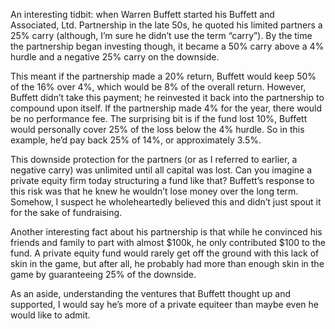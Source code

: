 <p>An interesting tidbit: when Warren Buffett started his Buffett and Associated, Ltd. Partnership in the late 50s, he quoted his limited partners a 25% carry (although, I&#8217;m sure he didn’t use the term “carry”). By the time the partnership began investing though, it became a 50% carry above a 4% hurdle and a negative 25% carry on the downside.</p><p>This meant if the partnership made a 20% return, Buffett would keep 50% of the 16% over 4%, which would be 8% of the overall return. However, Buffett didn&#8217;t take this payment; he reinvested it back into the partnership to compound upon itself. If the partnership made 4% for the year, there would be no performance fee. The surprising bit is if the fund lost 10%, Buffett would personally cover 25% of the loss below the 4% hurdle. So in this example, he&#8217;d pay back 25% of 14%, or approximately 3.5%.</p><p>This downside protection for the partners (or as I referred to earlier, a negative carry) was unlimited until all capital was lost. Can you imagine a private equity firm today structuring a fund like that? Buffett&#8217;s response to this risk was that he knew he wouldn&#8217;t lose money over the long term. Somehow, I suspect he wholeheartedly believed this and didn&#8217;t just spout it for the sake of fundraising.</p><p>Another interesting fact about his partnership is that while he convinced his friends and family to part with almost $100k, he only contributed $100 to the fund. A private equity fund would rarely get off the ground with this lack of skin in the game, but after all, he probably had more than enough skin in the game by guaranteeing 25% of the downside.</p><p>As an aside, understanding the ventures that Buffett thought up and supported, I would say he&#8217;s more of a private equiteer than maybe even he would like to admit.</p>
